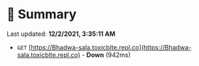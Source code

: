# 📖 Summary
Last updated: **12/2/2021, 3:35:11 AM**

- `GET` [https://Bhadwa-sala.toxicblte.repl.co](https://Bhadwa-sala.toxicblte.repl.co) - **Down** (942ms)
